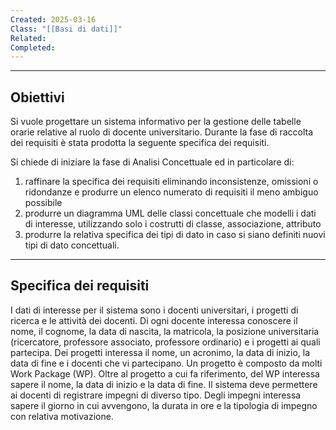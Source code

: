 ```yaml
---
Created: 2025-03-16
Class: "[[Basi di dati]]"
Related: 
Completed:
---
```

---
## Obiettivi
Si vuole progettare un sistema informativo per la gestione delle tabelle orarie relative al ruolo di docente universitario. Durante la fase di raccolta dei requisiti è stata prodotta la seguente specifica dei requisiti.

Si chiede di iniziare la fase di Analisi Concettuale ed in particolare di:
1. raffinare la specifica dei requisiti eliminando inconsistenze, omissioni o ridondanze e produrre un elenco numerato di requisiti il meno ambiguo possibile
2. produrre un diagramma UML delle classi concettuale che modelli i dati di interesse, utilizzando solo i costrutti di classe, associazione, attributo
3. produrre la relativa specifica dei tipi di dato in caso si siano definiti nuovi tipi di dato concettuali.

---
## Specifica dei requisiti
I dati di interesse per il sistema sono i docenti universitari, i progetti di ricerca e le attività dei docenti.
Di ogni docente interessa conoscere il nome, il cognome, la data di nascita, la matricola, la posizione universitaria (ricercatore, professore associato, professore ordinario) e i progetti ai quali partecipa.
Dei progetti interessa il nome, un acronimo, la data di inizio, la data di fine e i docenti che vi partecipano.
Un progetto è composto da molti Work Package (WP). Oltre al progetto a cui fa riferimento, del WP interessa sapere il nome, la data di inizio e la data di fine.
Il sistema deve permettere ai docenti di registrare impegni di diverso tipo. Degli impegni interessa sapere il giorno in cui avvengono, la durata in ore e la tipologia di impegno con relativa motivazione.

